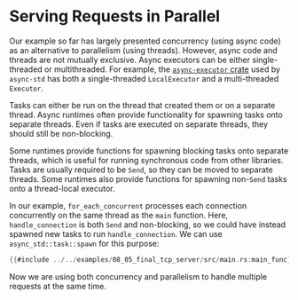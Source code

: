 # Serving Requests in Parallel
Our example so far has largely presented concurrency (using async code)
as an alternative to parallelism (using threads).
However, async code and threads are not mutually exclusive.
Async executors can be either single-threaded or multithreaded.
For example, the [`async-executor` crate](https://docs.rs/async-executor) used by `async-std`
has both a single-threaded `LocalExecutor` and a multi-threaded `Executor`.

Tasks can either be run on the thread that created them or on a separate thread.
Async runtimes often provide functionality for spawning tasks onto separate threads.
Even if tasks are executed on separate threads, they should still be non-blocking.

Some runtimes provide functions for spawning blocking tasks onto separate threads,
which is useful for running synchronous code from other libraries.
Tasks are usually required to be `Send`, so they can be moved to separate threads.
Some runtimes also provide functions for spawning non-`Send` tasks onto a thread-local executor.

In our example, `for_each_concurrent` processes each connection concurrently on the same thread as the `main` function.
Here, `handle_connection` is both `Send` and non-blocking,
so we could have instead spawned new tasks to run `handle_connection`.
We can use `async_std::task::spawn` for this purpose:
```rust
{{#include ../../examples/08_05_final_tcp_server/src/main.rs:main_func}}
```
Now we are using both concurrency and parallelism to handle multiple requests at the same time.
